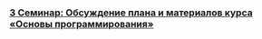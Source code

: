 ### [3 Семинар: Обсуждение плана и материалов курса «Основы программирования»](https://www.youtube.com/watch?v=bQMTbRWrteU)

